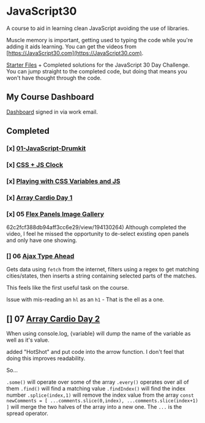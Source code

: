 # JavaScript30

A course to aid in learning clean JavaScript avoiding the use of libraries.

Muscle memory is important, getting used to typing the code while you're adding it aids learning. You can get the videos from [https://JavaScript30.com](https://JavaScript30.com).

[Starter Files](https://github.com/wesbos/JavaScript30) + Completed solutions for the JavaScript 30 Day Challenge. You can jump straight to the completed code, but doing that means you won't have thought through the code.

## My Course Dashboard

[Dashboard](https://courses.wesbos.com/account) signed in via work email.

## Completed

### [x] [01-JavaScript-Drumkit](https://courses.wesbos.com/account/access/62c2fcf388db94aff3cc6e29/view/194130650)

### [x] [CSS + JS Clock](https://courses.wesbos.com/account/access/62c2fcf388db94aff3cc6e29/view/194130581)

### [x] [Playing with CSS Variables and JS](https://courses.wesbos.com/account/access/62c2fcf388db94aff3cc6e29/view/194130480)

### [x] [Array Cardio Day 1](https://courses.wesbos.com/account/access/62c2fcf388db94aff3cc6e29/view/194130346)

### [x] 05 [Flex Panels Image Gallery](https://courses.wesbos.com/account/access/)

62c2fcf388db94aff3cc6e29/view/194130264) Although completed the video, I feel he missed the opportunity to de-select existing open panels and only have one showing.

### [] 06 [Ajax Type Ahead](https://courses.wesbos.com/account/access/62c2fcf388db94aff3cc6e29/view/194130156)

Gets data using `fetch` from the internet, filters using a regex to get matching cities/states, then inserts a string containing selected parts of the matches.

This feels like the first useful task on the course.

Issue with mis-reading an `hl` as an `h1` - That is the ell as a one.

## [] 07 [Array Cardio Day 2](https://courses.wesbos.com/account/access/62c2fcf388db94aff3cc6e29/view/194130101)

When using console.log, {variable} will dump the name of the variable as well as it's value.

added "HotShot" and put code into the arrow function. I don't feel that doing this improves readability.

So...

`.some()` will operate over some of the array
`.every()` operates over all of them
`.find()` will find a matching value
`.findIndex()` will find the index number
`.splice(index,1)` will remove the index value from the array
`const newComments = [
    ...comments.slice(0,index),
    ...comments.slice(index+1)
]` will merge the two halves of the array into a new one. The `...` is the spread operator.

